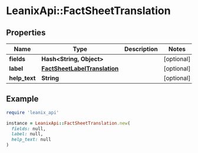 # LeanixApi::FactSheetTranslation

## Properties

| Name | Type | Description | Notes |
| ---- | ---- | ----------- | ----- |
| **fields** | **Hash&lt;String, Object&gt;** |  | [optional] |
| **label** | [**FactSheetLabelTranslation**](FactSheetLabelTranslation.md) |  | [optional] |
| **help_text** | **String** |  | [optional] |

## Example

```ruby
require 'leanix_api'

instance = LeanixApi::FactSheetTranslation.new(
  fields: null,
  label: null,
  help_text: null
)
```

